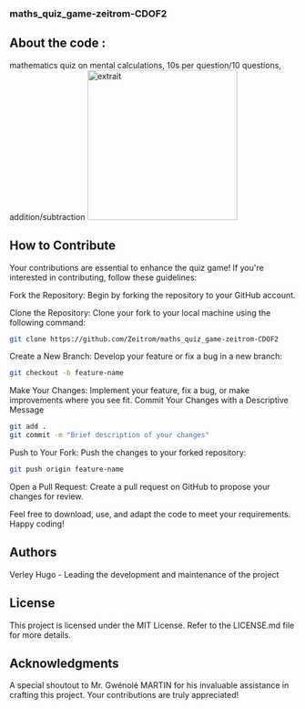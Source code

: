 ### maths_quiz_game-zeitrom-CDOF2

## About the code :

mathematics quiz on mental calculations, 10s per question/10 questions, addition/subtraction
<img width="263" alt="extrait" src="https://github.com/Zeitrom/maths_quiz_game-zeitrom-CDOF2/assets/133644357/b7e2b1cf-e2ff-4f5a-a452-3171e6372c6d">

## How to Contribute
Your contributions are essential to enhance the quiz game! If you're interested in contributing, follow these guidelines:

Fork the Repository: Begin by forking the repository to your GitHub account.

Clone the Repository: Clone your fork to your local machine using the following command:
 ```bash
git clone https://github.com/Zeitrom/maths_quiz_game-zeitrom-CDOF2
 ```
Create a New Branch: Develop your feature or fix a bug in a new branch:
 ```bash
git checkout -b feature-name
 ```
Make Your Changes: Implement your feature, fix a bug, or make improvements where you see fit.
Commit Your Changes with a Descriptive Message 
 ```bash
git add .
git commit -m "Brief description of your changes"
 ```
Push to Your Fork: Push the changes to your forked repository:
 ```bash
git push origin feature-name
 ```
Open a Pull Request: Create a pull request on GitHub to propose your changes for review.

Feel free to download, use, and adapt the code to meet your requirements. Happy coding!

## Authors

Verley Hugo - Leading the development and maintenance of the project

## License

This project is licensed under the MIT License. Refer to the LICENSE.md file for more details.

## Acknowledgments

A special shoutout to Mr. Gwénolé MARTIN for his invaluable assistance in crafting this project. Your contributions are truly appreciated!
